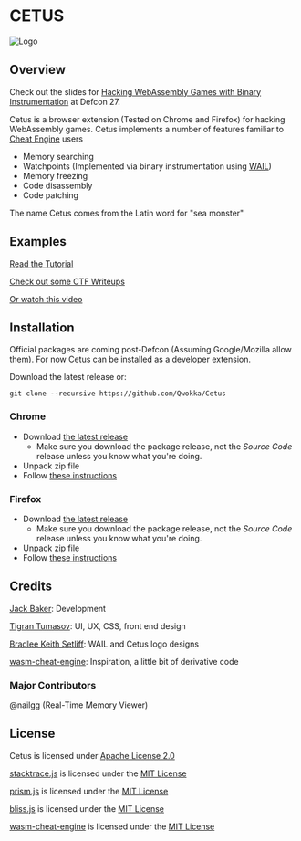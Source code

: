 # CETUS

![Logo](/icons/logo.png)

## Overview

Check out the slides for [Hacking WebAssembly Games with Binary Instrumentation](https://media.defcon.org/DEF%20CON%2027/DEF%20CON%2027%20presentations/DEFCON-27-Jack-Baker-Hacking-Web-Assembly-Games.pdf) at Defcon 27.

Cetus is a browser extension (Tested on Chrome and Firefox) for hacking WebAssembly games. Cetus implements a number of features familiar to [Cheat Engine](https://www.cheatengine.org) users

- Memory searching
- Watchpoints (Implemented via binary instrumentation using [WAIL](https://github.com/Qwokka/wail))
- Memory freezing
- Code disassembly
- Code patching

The name Cetus comes from the Latin word for "sea monster"

## Examples

[Read the Tutorial](https://github.com/Qwokka/Cetus/wiki/Cetus-101---Invincibility)

[Check out some CTF Writeups](https://github.com/Qwokka/Cetus/wiki/CTF-Writeups)

[Or watch this video](https://www.youtube.com/watch?v=V8UkCsPzbhQ)

## Installation

Official packages are coming post-Defcon (Assuming Google/Mozilla allow them). For now Cetus can be installed as a developer extension.

Download the latest release or:

`git clone --recursive https://github.com/Qwokka/Cetus`

### Chrome

- Download [the latest release](https://github.com/Qwokka/Cetus/releases)
    - Make sure you download the package release, not the *Source Code* release unless you know what you're doing.
- Unpack zip file
- Follow [these instructions](https://stackoverflow.com/a/24577660)

### Firefox

- Download [the latest release](https://github.com/Qwokka/Cetus/releases)
    - Make sure you download the package release, not the *Source Code* release unless you know what you're doing.
- Unpack zip file
- Follow [these instructions](https://www.ghacks.net/2015/12/24/temporary-add-on-loading-coming-to-firefox/)
## Credits

[Jack Baker](https://github.com/Qwokka): Development

[Tigran Tumasov](https://github.com/Shugar): UI, UX, CSS, front end design

[Bradlee Keith Setliff](http://bradsetliff.com/): WAIL and Cetus logo designs

[wasm-cheat-engine](https://github.com/vakzz/wasm-cheat-engine): Inspiration, a little bit of derivative code

### Major Contributors

@nailgg (Real-Time Memory Viewer)

## License

Cetus is licensed under [Apache License 2.0](/LICENSE)

[stacktrace.js](https://www.stacktracejs.com/) is licensed under the [MIT License](content/thirdparty/stacktrace/LICENSE)

[prism.js](https://prismjs.com/) is licensed under the [MIT License](extension/thirdparty/prism/LICENSE)

[bliss.js](https://blissfuljs.com/) is licensed under the [MIT License](extension/thirdparty/bliss/LICENSE)

[wasm-cheat-engine](https://github.com/vakzz/wasm-cheat-engine) is licensed under the [MIT License](https://github.com/vakzz/wasm-cheat-engine/blob/master/LICENSE.txt)
